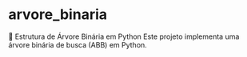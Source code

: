 # arvore_binaria
🌳 Estrutura de Árvore Binária em Python Este projeto implementa uma árvore binária de busca (ABB) em Python.
